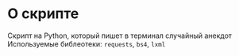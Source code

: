 # О скрипте
Скрипт на Python, который пишет в терминал случайный анекдот <br>
Используемые библеотеки: `requests`, `bs4`, `lxml`
